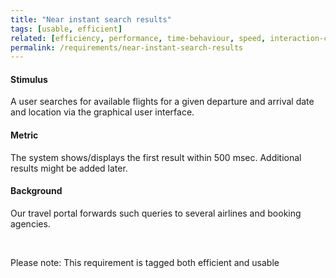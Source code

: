 ```yaml
---
title: "Near instant search results"
tags: [usable, efficient]
related: [efficiency, performance, time-behaviour, speed, interaction-capability]
permalink: /requirements/near-instant-search-results
---
```


<div class="quality-requirement" markdown="1">

#### Stimulus

A user searches for available flights for a given departure and arrival date and location via the graphical user interface. 

#### Metric

The system shows/displays the first result within 500 msec. Additional results might be added later.

#### Background

Our travel portal forwards such queries to several airlines and booking agencies.
</div><br>


Please note: This requirement is tagged both efficient and usable

